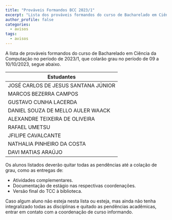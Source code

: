 ```yaml
---
title: "Prováveis Formandos BCC 2023/1" 
excerpt: "Lista dos prováveis formandos do curso de Bacharelado em Ciência da Computação, período letivo de 2023/1."
author_profile: false
categories:
  - avisos
tags:
  - avisos
---
```




A lista de prováveis formandos do curso de Bacharelado em Ciência da Computação no período de 2023/1, que colarão grau no período de 09 a 10/10/2023, segue abaixo.


| Estudantes               |
|--------------------------|
| JOSÉ CARLOS DE JESUS SANTANA JÚNIOR |
| MARCOS BEZERRA CAMPOS |
| GUSTAVO CUNHA LACERDA |
| DANIEL SOUZA DE MELLO AULER WAACK |
| ALEXANDRE TEIXEIRA DE OLIVEIRA |
| RAFAEL UMETSU |
| JFILIPE CAVALCANTE |
| NATHALIA PINHEIRO DA COSTA |
| DAVI MATIAS ARAÚJO |
 
Os alunos listados deverão quitar todas as pendências até a colação de grau, como as entregas de:

- Atividades complementares.
- Documentação de estágio nas respectivas coordenações.
- Versão final do TCC à biblioteca.

Caso algum aluno não esteja nesta lista ou esteja, mas ainda não tenha integralizado todas as disciplinas e quitado as pendências acadêmicas, entrar em contato com a coordenação de curso informando.
